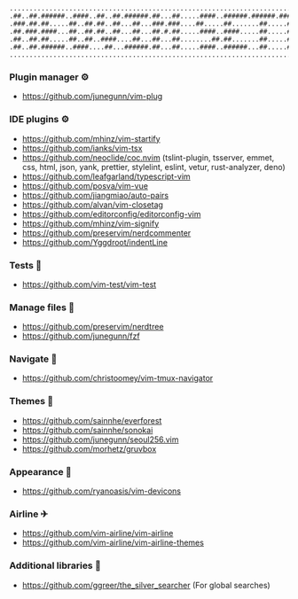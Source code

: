 ``` 
...................................................................................................
.##..##.######..####..##..##.######.##...##.....####..######.######.######.##.##..##..####...####..
.###.##.##.....##..##.##..##...##...###.###....##.....##.......##.....##...##.###.##.##.....##.....
.##.###.####...##..##.##..##...##...##.#.##.....####..####.....##.....##...##.##.###.##.###..####..
.##..##.##.....##..##..####....##...##...##........##.##.......##.....##...##.##..##.##..##.....##.
.##..##.######..####....##...######.##...##.....####..######...##.....##...##.##..##..####...####..
...................................................................................................
```

### Plugin manager ⚙

- https://github.com/junegunn/vim-plug

### IDE plugins ⚙

- https://github.com/mhinz/vim-startify
- https://github.com/ianks/vim-tsx
- https://github.com/neoclide/coc.nvim (tslint-plugin, tsserver, emmet, css, html, json, yank, prettier, stylelint, eslint, vetur, rust-analyzer, deno)
- https://github.com/leafgarland/typescript-vim
- https://github.com/posva/vim-vue
- https://github.com/jiangmiao/auto-pairs
- https://github.com/alvan/vim-closetag
- https://github.com/editorconfig/editorconfig-vim
- https://github.com/mhinz/vim-signify
- https://github.com/preservim/nerdcommenter
- https://github.com/Yggdroot/indentLine

### Tests 🧪

- https://github.com/vim-test/vim-test

### Manage files 📁

- https://github.com/preservim/nerdtree
- https://github.com/junegunn/fzf

### Navigate 🚀

- https://github.com/christoomey/vim-tmux-navigator

### Themes 💎

- https://github.com/sainnhe/everforest
- https://github.com/sainnhe/sonokai
- https://github.com/junegunn/seoul256.vim
- https://github.com/morhetz/gruvbox

### Appearance 💎

- https://github.com/ryanoasis/vim-devicons

### Airline ✈

- https://github.com/vim-airline/vim-airline
- https://github.com/vim-airline/vim-airline-themes

### Additional libraries 💊

- https://github.com/ggreer/the_silver_searcher (For global searches)
